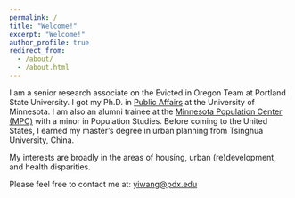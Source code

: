 ```yaml
---
permalink: /
title: "Welcome!"
excerpt: "Welcome!"
author_profile: true
redirect_from: 
  - /about/
  - /about.html
---
```


I am a senior research associate on the Evicted in Oregon Team at Portland State University. I got my Ph.D. in [Public Affairs](https://www.hhh.umn.edu/doctor-philosophy-phd-public-affairs/phd-students/yi-wang) at the University of Minnesota. I am also an alumni trainee at the [Minnesota Population Center (MPC)](https://pop.umn.edu/content/yi-wang) with a minor in Population Studies. Before coming to the United States, I earned my master’s degree in urban planning from Tsinghua University, China.

My interests are broadly in the areas of housing, urban (re)development, and health disparities.

Please feel free to contact me at: yiwang@pdx.edu

